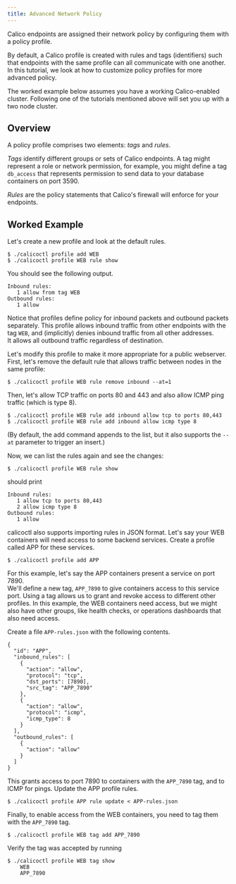 ```yaml
---
title: Advanced Network Policy
---
```


Calico endpoints are assigned their network policy by configuring them with a
policy profile.  

By default, a Calico profile is created with rules and tags (identifiers) such
that endpoints with the same profile can all communicate with one another.  
In this tutorial, we look at how to customize policy profiles for more advanced
policy.

The worked example below assumes you have a working Calico-enabled cluster.
Following one of the tutorials mentioned above will set you up with a two
node cluster.

## Overview

A policy profile comprises two elements: *tags* and *rules*.  

*Tags* identify different groups or sets of Calico endpoints.  A tag might
represent a role or network permission, for example, you might define a tag
`db_access` that represents permission to send data to your database containers
on port 3590.

*Rules* are the policy statements that Calico's firewall will enforce for your
endpoints.

## Worked Example

Let's create a new profile and look at the default rules.

```shell
$ ./calicoctl profile add WEB
$ ./calicoctl profile WEB rule show
```

You should see the following output.

```shell
Inbound rules:
   1 allow from tag WEB
Outbound rules:
   1 allow
```

Notice that profiles define policy for inbound packets and outbound packets
separately.  This profile allows inbound traffic from other endpoints with the
tag `WEB`, and (implicitly) denies inbound traffic from all other addresses.  
It allows all outbound traffic regardless of destination.

Let's modify this profile to make it more appropriate for a public webserver.
First, let's remove the default rule that allows traffic between nodes in the
same profile:

```shell
$ ./calicoctl profile WEB rule remove inbound --at=1
```

Then, let's allow TCP traffic on ports 80 and 443 and also allow ICMP ping
traffic (which is type 8).

```shell
$ ./calicoctl profile WEB rule add inbound allow tcp to ports 80,443
$ ./calicoctl profile WEB rule add inbound allow icmp type 8
```

(By default, the add command appends to the list, but it also supports the
`--at` parameter to trigger an insert.)

Now, we can list the rules again and see the changes:

```shell
$ ./calicoctl profile WEB rule show
```

should print

```shell
Inbound rules:
   1 allow tcp to ports 80,443
   2 allow icmp type 8
Outbound rules:
   1 allow
```

calicoctl also supports importing rules in JSON format.  Let's say your WEB
containers will need access to some backend services.  Create a profile called
APP for these services.

```shell
$ ./calicoctl profile add APP
```

For this example, let's say the APP containers present a service on port 7890.  
We'll define a new tag, `APP_7890` to give containers access to this service
port.  Using a tag allows us to grant and revoke access to different other
profiles.  In this example, the WEB containers need access, but we might also
have other groups, like health checks, or operations dashboards that also need
access.

Create a file `APP-rules.json` with the following contents.

```shell
{
  "id": "APP",
  "inbound_rules": [
    {
      "action": "allow",
      "protocol": "tcp",
      "dst_ports": [7890],
      "src_tag": "APP_7890"
    },
    {
      "action": "allow",
      "protocol": "icmp",
      "icmp_type": 8
    }
  ],
  "outbound_rules": [
    {
      "action": "allow"
    }
  ]
}
```

This grants access to port 7890 to containers with the `APP_7890` tag, and to
ICMP for pings.  Update the APP profile rules.

```shell
$ ./calicoctl profile APP rule update < APP-rules.json
```

Finally, to enable access from the WEB containers, you need to tag them with
the `APP_7890` tag.

```shell
$ ./calicoctl profile WEB tag add APP_7890
```

Verify the tag was accepted by running

```shell
$ ./calicoctl profile WEB tag show
    WEB
    APP_7890
```
